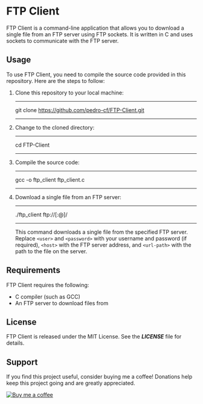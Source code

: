 # FTP Client

FTP Client is a command-line application that allows you to download a single file from an FTP server using FTP sockets. It is written in C and uses sockets to communicate with the FTP server.

## Usage

To use FTP Client, you need to compile the source code provided in this repository. Here are the steps to follow:

1. Clone this repository to your local machine:

   ***
   git clone https://github.com/pedro-cf/FTP-Client.git
   ***

2. Change to the cloned directory:

   ***
   cd FTP-Client
   ***

3. Compile the source code:

   ***
   gcc -o ftp_client ftp_client.c
   ***

4. Download a single file from an FTP server:

   ***
   ./ftp_client ftp://[<user>:<password>@]<host>/<url-path>
   ***

   This command downloads a single file from the specified FTP server. Replace `<user>` and `<password>` with your username and password (if required), `<host>` with the FTP server address, and `<url-path>` with the path to the file on the server.

## Requirements

FTP Client requires the following:

* C compiler (such as GCC)
* An FTP server to download files from

## License

FTP Client is released under the MIT License. See the ***LICENSE*** file for details.

## Support

If you find this project useful, consider buying me a coffee! Donations help keep this project going and are greatly appreciated.

[![Buy me a coffee](https://img.shields.io/badge/-Buy%20me%20a%20coffee-orange?logo=buy-me-a-coffee&logoColor=white&style=for-the-badge)](https://www.buymeacoffee.com/pedro_cf)
